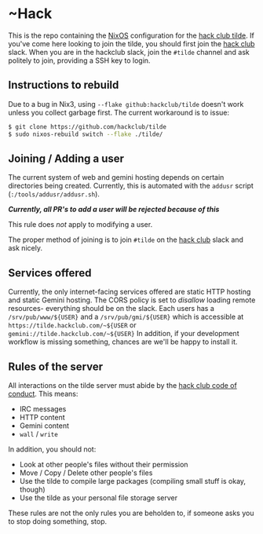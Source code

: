 # ~Hack
This is the repo containing the [NixOS](https://nixos.org) configuration for the [hack club tilde](https://tilde.hackclub.com).
If you've come here looking to join the tilde, you should first join the [hack club](https://hackclub.com) slack.
When you are in the hackclub slack, join the `#tilde` channel and ask politely to join, providing a SSH key to login.

## Instructions to rebuild
Due to a bug in Nix3, using `--flake github:hackclub/tilde` doesn't work unless you collect garbage first.
The current workaround is to issue:
```bash
$ git clone https://github.com/hackclub/tilde
$ sudo nixos-rebuild switch --flake ./tilde/
```

## Joining / Adding a user
The current system of web and gemini hosting depends on certain directories being created. Currently, this is automated with the `addusr` script (`:/tools/addusr/addusr.sh`).

***Currently, all PR's to add a user will be rejected because of this***

This rule does _not_ apply to modifying a user.

The proper method of joining is to join `#tilde` on the [hack club](https://hackclub.com) slack and ask nicely.

## Services offered
Currently, the only internet-facing services offered are static HTTP hosting and static Gemini hosting. The CORS policy is set to _disallow_ loading remote resources- everything should be on the slack.
Each users has a `/srv/pub/www/${USER}` and a `/srv/pub/gmi/${USER}` which is accessible at `https://tilde.hackclub.com/~${USER` or `gemini://tilde.hackclub.com/~${USER}`
In addition, if your development workflow is missing something, chances are we'll be happy to install it.

## Rules of the server
All interactions on the tilde server must abide by the [hack club code of conduct](https://github.com/hackclub/hackclub/blob/main/CODE_OF_CONDUCT.md).
This means:
- IRC messages
- HTTP content
- Gemini content
- `wall` / `write`

In addition, you should not:

- Look at other people's files without their permission
- Move / Copy / Delete other people's files
- Use the tilde to compile large packages (compiling small stuff is okay, though)
- Use the tilde as your personal file storage server

These rules are not the only rules you are beholden to, if someone asks you to stop doing something, stop.

